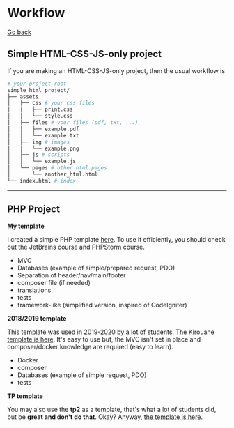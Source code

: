 # Workflow

[Go back](..)

## Simple HTML-CSS-JS-only project

If you are making an HTML-CSS-JS-only project, then
the usual workflow is

```bash
# your project root
simple_html_project/
├── assets
│   ├── css # your css files
│   │   ├── print.css
│   │   └── style.css
│   ├── files # your files (pdf, txt, ...)
│   │   ├── example.pdf
│   │   └── example.txt
│   ├── img # images
│   │   └── example.png
│   ├── js # scripts
│   │   └── example.js
│   └── pages # other html pages
│       └── another_html.html
└── index.html # index
````

<hr class="sr">

## PHP Project

**My template**

I created a simple PHP template
[here](https://github.com/memorize-code/web-project-template).
To use it efficiently, you should check out the JetBrains
course and PHPStorm course. 

* MVC
* Databases (example of simple/prepared request, PDO)
* Separation of header/nav/main/footer
* composer file (if needed)
* translations
* tests
* framework-like <span class="tms">(simplified version, inspired of CodeIgniter)</span>

**2018/2019 template**

This template was used in 2019-2020 by a lot of
students. [The Kirouane template is here](https://github.com/Kirouane/ensiie-project).
It's easy to use but, the MVC isn't set in place and
composer/docker knowledge are required (easy to learn).

* Docker
* composer
* Databases (example of simple request, PDO)
* tests

**TP template**

You may also use the **tp2** as a template, that's what
a lot of students did, but be **great and don't do
that**. Okay? Anyway,
[the template is here](https://github.com/memorize-code/memorize-references/raw/main/special/web/template-tp.zip).